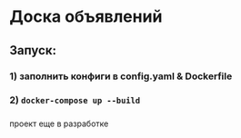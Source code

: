# Доска объявлений

## Запуск:
### 1) заполнить конфиги в config.yaml & Dockerfile 
### 2) ```docker-compose up --build```

###
проект еще в разработке